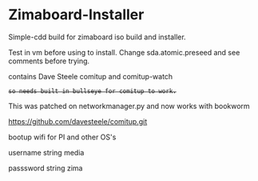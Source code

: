 # Zimaboard-Installer
Simple-cdd build for zimaboard iso build and installer. 

Test in vm before using to install. Change sda.atomic.preseed and see comments before trying.

contains Dave Steele comitup and comitup-watch 
<strike>
```Note: Currently only working in Bullseye. Dave working on newer version.
so needs built in bullseye for comitup to work.
```
</strike>
This was patched on networkmanager.py and now works with bookworm

https://github.com/davesteele/comitup.git

bootup wifi for PI and other OS's

username string media

passsword string zima

